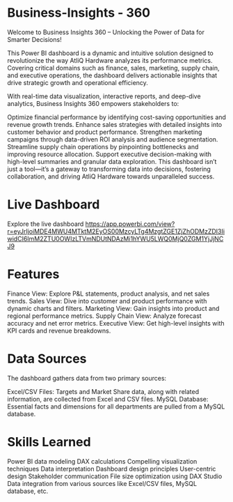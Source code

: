 # Business-Insights - 360
Welcome to Business Insights 360 – Unlocking the Power of Data for Smarter Decisions!

This Power BI dashboard is a dynamic and intuitive solution designed to revolutionize the way AtliQ Hardware analyzes its performance metrics. Covering critical domains such as finance, sales, marketing, supply chain, and executive operations, the dashboard delivers actionable insights that drive strategic growth and operational efficiency.

With real-time data visualization, interactive reports, and deep-dive analytics, Business Insights 360 empowers stakeholders to:

Optimize financial performance by identifying cost-saving opportunities and revenue growth trends.
Enhance sales strategies with detailed insights into customer behavior and product performance.
Strengthen marketing campaigns through data-driven ROI analysis and audience segmentation.
Streamline supply chain operations by pinpointing bottlenecks and improving resource allocation.
Support executive decision-making with high-level summaries and granular data exploration.
This dashboard isn’t just a tool—it’s a gateway to transforming data into decisions, fostering collaboration, and driving AtliQ Hardware towards unparalleled success.

# Live Dashboard
Explore the live dashboard https://app.powerbi.com/view?r=eyJrIjoiMDE4MWU4MTktM2EyOS00MzcyLTg4MzgtZGE1ZjZhODMzZDI3IiwidCI6ImM2ZTU0OWIzLTVmNDUtNDAzMi1hYWU5LWQ0MjQ0ZGM1YjJjNCJ9

# Features
Finance View: Explore P&L statements, product analysis, and net sales trends.
Sales View: Dive into customer and product performance with dynamic charts and filters.
Marketing View: Gain insights into product and regional performance metrics.
Supply Chain View: Analyze forecast accuracy and net error metrics.
Executive View: Get high-level insights with KPI cards and revenue breakdowns.

# Data Sources
The dashboard gathers data from two primary sources:

Excel/CSV Files: Targets and Market Share data, along with related information, are collected from Excel and CSV files.
MySQL Database: Essential facts and dimensions for all departments are pulled from a MySQL database.

# Skills Learned
Power BI data modeling
DAX calculations
Compelling visualization techniques
Data interpretation
Dashboard design principles
User-centric design
Stakeholder communication
File size optimization using DAX Studio
Data integration from various sources like Excel/CSV files, MySQL database, etc.
